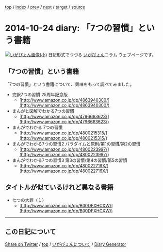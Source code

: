 [top](https://igapyon.github.io/diary/) 
 / [index](https://igapyon.github.io/diary/2014/index.html) 
 / [prev](https://igapyon.github.io/diary/2014/ig141022.html) 
 / [next](https://igapyon.github.io/diary/2014/ig141027.html) 
 / [target](https://igapyon.github.io/diary/2014/ig141024.html) 
 / [source](https://github.com/igapyon/diary/blob/gh-pages/2014/ig141024.html.src.md) 

2014-10-24 diary: 「7つの習慣」という書籍
=====================================================================================================
[![いがぴょん画像(小)](https://igapyon.github.io/diary/images/iga200306s.jpg "いがぴょん")](https://igapyon.github.io/diary/memo/memoigapyon.html) 日記形式でつづる [いがぴょん](https://igapyon.github.io/diary/memo/memoigapyon.html)コラム ウェブページです。

## 「7つの習慣」という書籍

「7つの習慣」という書籍について、興味をもって調べてみました。

* 完訳7つの習慣 25周年記念版
  * [http://www.amazon.co.jp/dp/4863940300/](http://www.amazon.co.jp/dp/4863940300/)
* まんがと図解でわかる7つの習慣
  * [http://www.amazon.co.jp/dp/4796683623/](http://www.amazon.co.jp/dp/4796683623/)
* まんがでわかる 7つの習慣
  * [http://www.amazon.co.jp/dp/4800215315/](http://www.amazon.co.jp/dp/4800215315/)
* まんがでわかる7つの習慣2 パラダイムと原則/第1の習慣/第2の習慣
  * [http://www.amazon.co.jp/dp/4800223997/](http://www.amazon.co.jp/dp/4800223997/)
* まんがでわかる7つの習慣3 第3の習慣/第4の習慣/第5の習慣
  * [http://www.amazon.co.jp/dp/480022716X/](http://www.amazon.co.jp/dp/480022716X/)



## タイトルが似ているけれど異なる書籍


* 七つの大罪（１）
  * [http://www.amazon.co.jp/dp/B00DFXHCXW/](http://www.amazon.co.jp/dp/B00DFXHCXW/)





----------------------------------------------------------------------------------------------------

## この日記について

[Share on Twitter](https://twitter.com/intent/tweet?hashtags=igapyon%2Cdiary%2C%E3%81%84%E3%81%8C%E3%81%B4%E3%82%87%E3%82%93&text=%E3%80%8C7%E3%81%A4%E3%81%AE%E7%BF%92%E6%85%A3%E3%80%8D%E3%81%A8%E3%81%84%E3%81%86%E6%9B%B8%E7%B1%8D&url=https%3A%2F%2Figapyon.github.io%2Fdiary%2F2014%2Fig141024.html) / [top](../index.html) / [いがぴょんについて](https://igapyon.github.io/diary/memo/memoigapyon.html) / [Diary Generator](https://github.com/igapyon/igapyonv3)
